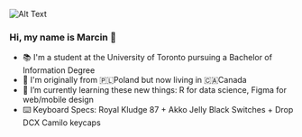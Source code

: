 ![Alt Text](https://i.ibb.co/XX0sLYy/ezgif-com-crop.gif)

### Hi, my name is Marcin 👋
- 📚 I'm a student at the University of Toronto pursuing a Bachelor of Information Degree 
- 📍 I'm originally from 🇵🇱Poland but now living in 🇨🇦Canada 
- 🌱 I’m currently learning these new things: R for data science, Figma for web/mobile design 
- ⌨️ Keyboard Specs: Royal Kludge 87 + Akko Jelly Black Switches + Drop DCX Camilo keycaps 

<!--
**jackchinski/jackchinski** is a ✨ _special_ ✨ repository because its `README.md` (this file) appears on your GitHub profile.

Here are some ideas to get you started:

- 🔭 I’m currently working on ...
- 🌱 I’m currently learning ...
- 👯 I’m looking to collaborate on ...
- 🤔 I’m looking for help with ...
- 💬 Ask me about ...
- 📫 How to reach me: ...
- 😄 Pronouns: ...
- ⚡ Fun fact: ...
-->
